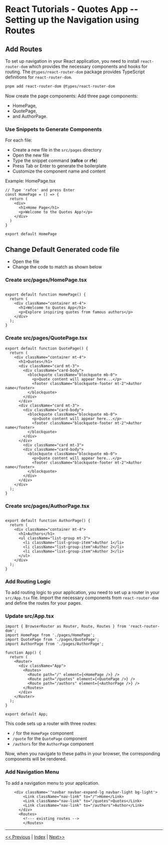 # React Tutorials - Quotes App  -- Setting up the Navigation using Routes

## Add Routes

To set up navigation in your React application, you need to install `react-router-dom` which provides the necessary components and hooks for routing. The `@types/react-router-dom` package provides TypeScript definitions for `react-router-dom`.

``` bash
pnpm add react-router-dom @types/react-router-dom
```

Now create the page components:
Add three page components:

- HomePage,
- QuotePage,
- and AuthorPage.

### Use Snippets to Generate Components

For each file:

- Create a new file in the `src/pages` directory
- Open the new file
- Type the snippet command (**rafce** or **rfe**)
- Press Tab or Enter to generate the boilerplate
- Customize the component name and content

Example: HomePage.tsx

``` tsx
// Type 'rafce' and press Enter
const HomePage = () => {
  return (
    <div>
      <h1>Home Page</h1>
      <p>Welcome to the Quotes App!</p>
    </div>
  )
}

export default HomePage
```

## Change Default Generated code file

- Open the file
- Change the code to match as shown below

### Create src/pages/HomePage.tsx

``` tsx

export default function HomePage() {
  return (
    <div className="container mt-4">
      <h1>Welcome to Quotes App</h1>
      <p>Explore inspiring quotes from famous authors</p>
    </div>
  );
}
```

### Create src/pages/QuotePage.tsx

``` tsx
export default function QuotePage() {
  return (
    <div className="container mt-4">
      <h1>Quotes</h1>
      <div className="card mt-3">
        <div className="card-body">
          <blockquote className="blockquote mb-0">
            <p>Quote content will appear here...</p>
            <footer className="blockquote-footer mt-2">Author name</footer>
          </blockquote>
        </div>
      </div>
      <div className="card mt-3">
        <div className="card-body">
          <blockquote className="blockquote mb-0">
            <p>Quote content will appear here...</p>
            <footer className="blockquote-footer mt-2">Author name</footer>
          </blockquote>
        </div>
      </div>
        <div className="card mt-3">
        <div className="card-body">
          <blockquote className="blockquote mb-0">
            <p>Quote content will appear here...</p>
            <footer className="blockquote-footer mt-2">Author name</footer>
          </blockquote>
        </div>
      </div>
    </div>
  );
}
```

### Create src/pages/AuthorPage.tsx

```tsx

export default function AuthorPage() {
  return (
    <div className="container mt-4">
      <h1>Authors</h1>
      <ul className="list-group mt-3">
        <li className="list-group-item">Author 1</li>
        <li className="list-group-item">Author 2</li>
        <li className="list-group-item">Author 3</li>
      </ul>
    </div>
  );
}
```

### Add Routing Logic

To add routing logic to your application, you need to set up a router in your `src/App.tsx` file. Import the necessary components from `react-router-dom` and define the routes for your pages.

### Update src/App.tsx

``` tsx
import { BrowserRouter as Router, Route, Routes } from 'react-router-dom';
import HomePage from './pages/HomePage';
import QuotePage from './pages/QuotePage';
import AuthorPage from './pages/AuthorPage';

function App() {
  return (
    <Router>
      <div className="App">
        <Routes>
          <Route path="/" element={<HomePage />} />
          <Route path="/quotes" element={<QuotePage />} />
          <Route path="/authors" element={<AuthorPage />} />
        </Routes>
      </div>
    </Router>
  );
}

export default App;
```

This code sets up a router with three routes:

- `/` for the `HomePage` component
- `/quote` for the `QuotePage` component
- `/authors` for the `AuthorPage` component

Now, when you navigate to these paths in your browser, the corresponding components will be rendered.

### Add Navigation Menu

To add a navigation menu to your application.

``` tsx
    <div className='"navbar navbar-expand-lg navbar-light bg-light'>
        <Link className="nav-link" to="/">Home</Link>
        <Link className="nav-link" to="/quotes">Quotes</Link>
        <Link className="nav-link" to="/authors">Author</Link>
      </div>
      <Routes>
        <!--- existing routes -->
        </Routes>
```

---

[<< Previous](https://costaivo.com/tutorial-reactjs/quotes-100) |  [Index](https://costaivo.com/tutorial-reactjs) |  [Next>>](https://costaivo.com/tutorial-reactjs/quotes-102)
